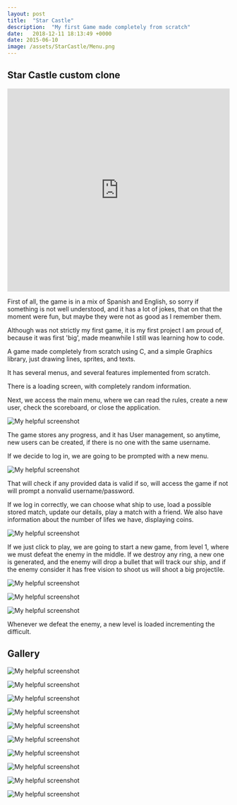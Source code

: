 ```yaml
---
layout: post
title:  "Star Castle"
description:  "My first Game made completely from scratch"
date:   2018-12-11 18:13:49 +0000
date: 2015-06-10 
image: /assets/StarCastle/Menu.png
---
```



## Star Castle custom clone

<center>
<iframe width="100%" height="460" src="https://www.youtube.com/embed/XmtfiYYDiCA" frameborder="0" allow="accelerometer; autoplay; encrypted-media; gyroscope; picture-in-picture" allowfullscreen></iframe>
</center>

First of all, the game is in a mix of Spanish and English, so sorry if something is not well understood, and it has a lot of jokes, that on that 
the moment were fun, but maybe they were not as good as I remember them.

Although was not strictly my first game, it is my first project I am proud of, because it was first 'big', made meanwhile
I still was learning how to code.

A game made completely from scratch using C, and a simple Graphics library, just drawing lines, sprites, and texts.

It has several menus, and several features implemented from scratch.

There is a loading screen, with completely random information.  

Next, we access the main menu, where we can read the rules, create a new user, check the scoreboard, or close the application.

![My helpful screenshot](/assets/StarCastle/Menu.png)  

The game stores any progress, and it has User management, so anytime, new users can be created, if there is no one with the 
same username.


If we decide to log in, we are going to be prompted with a new menu.

![My helpful screenshot](/assets/StarCastle/login.png)    

That will check if any provided data is valid if so, will access the game if not will prompt a nonvalid username/password.


If we log in correctly, we can choose what ship to use, load a possible stored match, update our details, play a match with a friend.
We also have information about the number of lifes we have, displaying coins.

![My helpful screenshot](/assets/StarCastle/playMenu.png)  


If we just click to play, we are going to start a new game, from level 1, where we must defeat the enemy in the middle.
If we destroy any ring, a new one is generated, and the enemy will drop a bullet that will track our ship, and if the enemy consider it has 
free vision to shoot us will shoot a big projectile.

![My helpful screenshot](/assets/StarCastle/match.png)  


![My helpful screenshot](/assets/StarCastle/match2.png)  


![My helpful screenshot](/assets/StarCastle/match3.png)  

Whenever we defeat the enemy, a new level is loaded incrementing the difficult.




## Gallery


![My helpful screenshot](/assets/StarCastle/Controls.png)    


![My helpful screenshot](/assets/StarCastle/login.png)    


![My helpful screenshot](/assets/StarCastle/manage.png)    


![My helpful screenshot](/assets/StarCastle/match.png)  


![My helpful screenshot](/assets/StarCastle/match2.png)  


![My helpful screenshot](/assets/StarCastle/match3.png)  


![My helpful screenshot](/assets/StarCastle/Menu.png)  


![My helpful screenshot](/assets/StarCastle/playMenu.png)  


![My helpful screenshot](/assets/StarCastle/Register.png)  


![My helpful screenshot](/assets/StarCastle/Scoreboard.png)  



